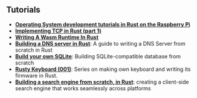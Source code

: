 ## Tutorials
  - **[Operating System development tutorials in Rust on the Raspberry Pi](https://github.com/rust-embedded/rust-raspberrypi-OS-tutorials)** 
  - **[Implementing TCP in Rust (part 1)](https://www.youtube.com/watch?v=bzja9fQWzdA)**
  - **[Writing A Wasm Runtime In Rust](https://skanehira.github.io/writing-a-wasm-runtime-in-rust/01_intro.html)**
  - **[Building a DNS server in Rust](https://github.com/EmilHernvall/dnsguide)**: A guide to writing a DNS Server from scratch in Rust
  - **[Build your own SQLite](https://blog.sylver.dev/series/build-your-sqlite)**:  Building SQLite-compatible database from scratch
  - **[Rusty Keyboard (001)](https://youtube.com/playlist?list=PLbtjxiXev6lo62Xg0vGX76pgQWWtHIVrv&si=6kx6LTLijOMQlSUd)**: Series on making own keyboard and writing its firmware in Rust.
  - **[Building a search engine from scratch, in Rust](https://jdrouet.github.io/tags/search-engine/)**:  creating a client-side search engine that works seamlessly across platforms
